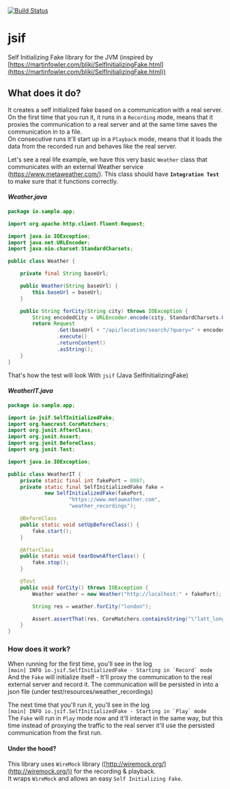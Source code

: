 [![Build Status](https://travis-ci.org/maximn/jsif.svg?branch=master)](https://travis-ci.org/maximn/jsif)


# jsif
Self Initializing Fake library for the JVM (inspired by [https://martinfowler.com/bliki/SelfInitializingFake.html](https://martinfowler.com/bliki/SelfInitializingFake.html))

## What does it do?
It creates a self initialized fake based on a communication with a real server.  
On the first time that you run it, it runs in a `Recording` mode, means that it proxies the communication to a real server and at the same time saves the communication in to a file.    
On consecutive runs it'll start up in a `Playback` mode, means that it loads the data from the recorded run and behaves like the real server.


Let's see a real life example, we have this very basic `Weather` class that communicates with an external Weather service (https://www.metaweather.com/).
This class should have **`Integration Test`** to make sure that it functions correctly.


#### *Weather.java*
``` java
package io.sample.app;

import org.apache.http.client.fluent.Request;

import java.io.IOException;
import java.net.URLEncoder;
import java.nio.charset.StandardCharsets;

public class Weather {

    private final String baseUrl;

    public Weather(String baseUrl) {
        this.baseUrl = baseUrl;
    }

    public String forCity(String city) throws IOException {
        String encodedCity = URLEncoder.encode(city, StandardCharsets.UTF_8.name());
        return Request
                .Get(baseUrl + "/api/location/search/?query=" + encodedCity)
                .execute()
                .returnContent()
                .asString();
    }
}
```


That's how the test will look With `jsif` (Java SelfInitializingFake)


#### *WeatherIT.java*
``` java
package io.sample.app;

import io.jsif.SelfInitializedFake;
import org.hamcrest.CoreMatchers;
import org.junit.AfterClass;
import org.junit.Assert;
import org.junit.BeforeClass;
import org.junit.Test;

import java.io.IOException;

public class WeatherIT {
    private static final int fakePort = 8087;
    private static final SelfInitializedFake fake =
            new SelfInitializedFake(fakePort,
                    "https://www.metaweather.com",
                    "weather_recordings");

    @BeforeClass
    public static void setUpBeforeClass() {
        fake.start();
    }

    @AfterClass
    public static void tearDownAfterClass() {
        fake.stop();
    }

    @Test
    public void forCity() throws IOException {
        Weather weather = new Weather("http://localhost:" + fakePort);

        String res = weather.forCity("london");

        Assert.assertThat(res, CoreMatchers.containsString("\"latt_long\":\"51.506321,-0.12714\""));
    }
}
```



### How does it work?
When running for the first time, you'll see in the log   
``[main] INFO io.jsif.SelfInitializedFake - Starting in `Record` mode``  
And the `Fake` will initialize itself - It'll proxy the communication to the real external server and record it. The communication will be persisted in into a json file (under test/resources/weather_recordings)


The next time that you'll run it, you'll see in the log  
``[main] INFO io.jsif.SelfInitializedFake - Starting in `Play` mode``    
The `Fake` will run in `Play` mode now and it'll interact in the same way, but this time instead of proxying the traffic to the real server it'll use the persisted communication from the first run.




#### Under the hood?
This library uses `WireMock` library ([http://wiremock.org/](http://wiremock.org/)) for the recording & playback.    
It wraps `WireMock` and allows an easy `Self Initializing Fake`.